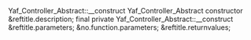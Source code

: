 <?xml version="1.0" encoding="utf-8"?>
<!-- $Revision: 327672 $ -->

<refentry xml:id="yaf-controller-abstract.construct" xmlns="http://docbook.org/ns/docbook" xmlns:xlink="http://www.w3.org/1999/xlink">
 <refnamediv>
  <refname>Yaf_Controller_Abstract::__construct</refname>
  <refpurpose>Yaf_Controller_Abstract constructor</refpurpose>
 </refnamediv>

 <refsect1 role="description">
  &reftitle.description;
  <methodsynopsis>
   <modifier>final</modifier> <modifier>private</modifier> <methodname>Yaf_Controller_Abstract::__construct</methodname>
   <void />
  </methodsynopsis>
  <para>

  </para>
 </refsect1>

 <refsect1 role="parameters">
  &reftitle.parameters;
  &no.function.parameters;
 </refsect1>

 <refsect1 role="returnvalues">
  &reftitle.returnvalues;
  <para>

  </para>
 </refsect1>


</refentry>

<!-- Keep this comment at the end of the file
Local variables:
mode: sgml
sgml-omittag:t
sgml-shorttag:t
sgml-minimize-attributes:nil
sgml-always-quote-attributes:t
sgml-indent-step:1
sgml-indent-data:t
indent-tabs-mode:nil
sgml-parent-document:nil
sgml-default-dtd-file:"~/.phpdoc/manual.ced"
sgml-exposed-tags:nil
sgml-local-catalogs:nil
sgml-local-ecat-files:nil
End:
vim600: syn=xml fen fdm=syntax fdl=2 si
vim: et tw=78 syn=sgml
vi: ts=1 sw=1
-->
